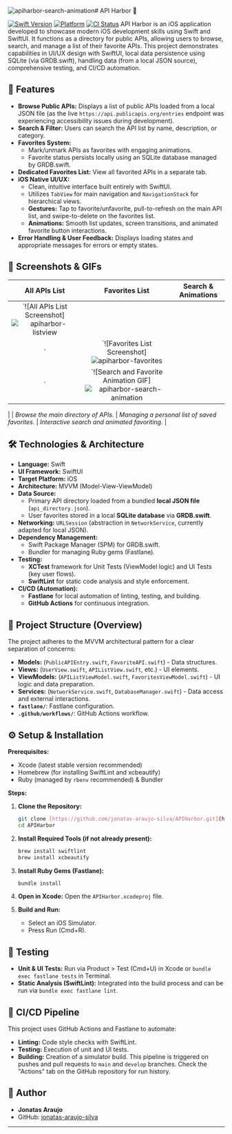 ![apiharbor-search-animation](https://github.com/user-attachments/assets/b1af1d18-5f24-4280-aed6-0340e0ea5f79)# API Harbor 🚢

[![Swift Version](https://img.shields.io/badge/Swift-5.x-orange.svg)](https://swift.org)
[![Platform](https://img.shields.io/badge/Platform-iOS-blue.svg)](https://developer.apple.com/ios/)
[![CI Status](https://github.com/jonatas-araujo-silva/APIHarbor/actions/workflows/main.yml/badge.svg)](https://github.com/jonatas-araujo-silva/APIHarbor/actions/workflows/main.yml)
API Harbor is an iOS application developed to showcase modern iOS development skills using Swift and SwiftUI. It functions as a directory for public APIs, allowing users to browse, search, and manage a list of their favorite APIs. This project demonstrates capabilities in UI/UX design with SwiftUI, local data persistence using SQLite (via GRDB.swift), handling data (from a local JSON source), comprehensive testing, and CI/CD automation.

## 🌟 Features

  * **Browse Public APIs:** Displays a list of public APIs loaded from a local JSON file (as the live `https://api.publicapis.org/entries` endpoint was experiencing accessibility issues during development).
  * **Search & Filter:** Users can search the API list by name, description, or category.
  * **Favorites System:**
      * Mark/unmark APIs as favorites with engaging animations.
      * Favorite status persists locally using an SQLite database managed by GRDB.swift.
  * **Dedicated Favorites List:** View all favorited APIs in a separate tab.
  * **iOS Native UI/UX:**
      * Clean, intuitive interface built entirely with SwiftUI.
      * Utilizes `TabView` for main navigation and `NavigationStack` for hierarchical views.
      * **Gestures:** Tap to favorite/unfavorite, pull-to-refresh on the main API list, and swipe-to-delete on the favorites list.
      * **Animations:** Smooth list updates, screen transitions, and animated favorite button interactions.
  * **Error Handling & User Feedback:** Displays loading states and appropriate messages for errors or empty states.

## 📸 Screenshots & GIFs

| All APIs List                                       | Favorites List                                     | Search & Animations                               |
| :--------------------------------------------------: | :------------------------------------------------: | :-----------------------------------------------: |
| `![All APIs List Screenshot]![apiharbor-listview](https://github.com/user-attachments/assets/049c74de-72a4-44ef-8b85-6ab341b82c6e)
` | `![Favorites List Screenshot]![apiharbor-favorites](https://github.com/user-attachments/assets/349f4b90-629d-4f03-a6ea-803ce355c710)
` | `![Search and Favorite Animation GIF]![apiharbor-search-animation](https://github.com/user-attachments/assets/c4ff38f0-b28d-4623-8dd6-a4225c077320)
 |
| *Browse the main directory of APIs.* | *Managing a personal list of saved favorites.* | *Interactive search and animated favoriting.* |

## 🛠️ Technologies & Architecture

  * **Language:** Swift
  * **UI Framework:** SwiftUI
  * **Target Platform:** iOS
  * **Architecture:** MVVM (Model-View-ViewModel)
  * **Data Source:**
      * Primary API directory loaded from a bundled **local JSON file** (`api_directory.json`).
      * User favorites stored in a local **SQLite database** via **GRDB.swift**.
  * **Networking:** `URLSession` (abstraction in `NetworkService`, currently adapted for local JSON).
  * **Dependency Management:**
      * Swift Package Manager (SPM) for GRDB.swift.
      * Bundler for managing Ruby gems (Fastlane).
  * **Testing:**
      * **XCTest** framework for Unit Tests (ViewModel logic) and UI Tests (key user flows).
      * **SwiftLint** for static code analysis and style enforcement.
  * **CI/CD (Automation):**
      * **Fastlane** for local automation of linting, testing, and building.
      * **GitHub Actions** for continuous integration.

## 📂 Project Structure (Overview)

The project adheres to the MVVM architectural pattern for a clear separation of concerns:

  * **Models:** (`PublicAPIEntry.swift`, `FavoriteAPI.swift`) - Data structures.
  * **Views:** (`UserView.swift`, `APIListView.swift`, etc.) - UI elements.
  * **ViewModels:** (`APIListViewModel.swift`, `FavoritesViewModel.swift`) - UI logic and data preparation.
  * **Services:** (`NetworkService.swift`, `DatabaseManager.swift`) - Data access and external interactions.
  * **`fastlane/`**: Fastlane configuration.
  * **`.github/workflows/`**: GitHub Actions workflow.

## ⚙️ Setup & Installation

**Prerequisites:**

  * Xcode (latest stable version recommended)
  * Homebrew (for installing SwiftLint and xcbeautify)
  * Ruby (managed by `rbenv` recommended) & Bundler

**Steps:**

1.  **Clone the Repository:**

    ```bash
    git clone [https://github.com/jonatas-araujo-silva/APIHarbor.git](https://github.com/jonatas-araujo-silva/APIHarbor.git)
    cd APIHarbor
    ```

2.  **Install Required Tools (if not already present):**

    ```bash
    brew install swiftlint
    brew install xcbeautify
    ```

3.  **Install Ruby Gems (Fastlane):**

    ```bash
    bundle install
    ```

4.  **Open in Xcode:**
    Open the `APIHarbor.xcodeproj` file.

5.  **Build and Run:**

      * Select an iOS Simulator.
      * Press Run (Cmd+R).

## 🧪 Testing

  * **Unit & UI Tests:** Run via Product \> Test (Cmd+U) in Xcode or `bundle exec fastlane tests` in Terminal.
  * **Static Analysis (SwiftLint):** Integrated into the build process and can be run via `bundle exec fastlane lint`.

## 🚀 CI/CD Pipeline

This project uses GitHub Actions and Fastlane to automate:

  * **Linting:** Code style checks with SwiftLint.
  * **Testing:** Execution of unit and UI tests.
  * **Building:** Creation of a simulator build.
    This pipeline is triggered on pushes and pull requests to `main` and `develop` branches. Check the "Actions" tab on the GitHub repository for run history.

## 👤 Author

  * **Jonatas Araujo**
  * GitHub: [jonatas-araujo-silva](https://github.com/jonatas-araujo-silva)

-----
